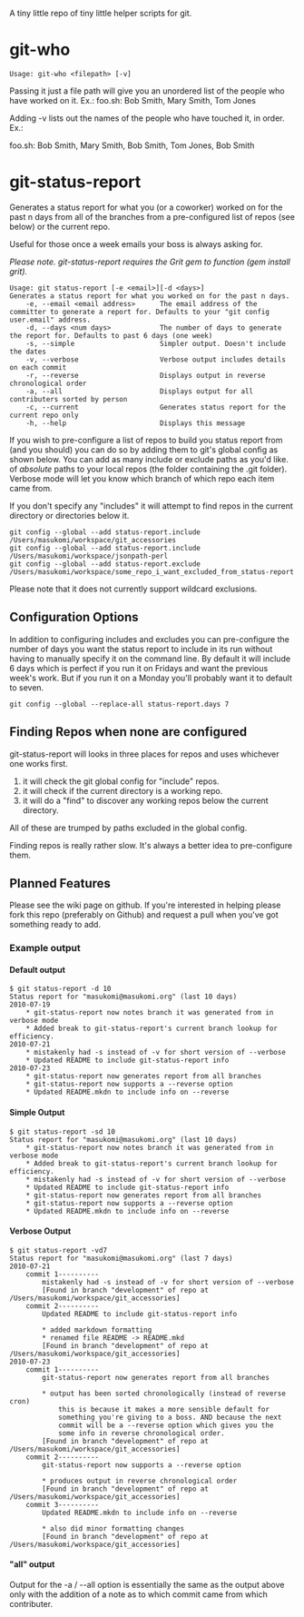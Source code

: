 A tiny little repo of tiny little helper scripts for git.

git-who
=======

`Usage: git-who <filepath> [-v]`

Passing it just a file path will give you an unordered list of the people who have worked on it. Ex.:
   foo.sh: Bob Smith, Mary Smith, Tom Jones

Adding -v lists out the names of the people who have touched it, in order. Ex.: 

   foo.sh: Bob Smith, Mary Smith, Bob Smith, Tom Jones, Bob Smith


git-status-report
=================

Generates a status report for what you (or a coworker) worked on for the past n days from 
all of the branches from a pre-configured list of repos (see below) or the current repo.

Useful for those once a week emails your boss is always asking for.

*Please note. git-status-report requires the Grit gem to function (gem install grit).*

	Usage: git status-report [-e <email>][-d <days>]
	Generates a status report for what you worked on for the past n days.
		-e, --email <email address>      The email address of the committer to generate a report for. Defaults to your "git config user.email" address.
		-d, --days <num days>            The number of days to generate the report for. Defaults to past 6 days (one week)
		-s, --simple                     Simpler output. Doesn't include the dates
		-v, --verbose                    Verbose output includes details on each commit
		-r, --reverse                    Displays output in reverse chronological order
		-a, --all                        Displays output for all contributers sorted by person
		-c, --current                    Generates status report for the current repo only
		-h, --help                       Displays this message


If you wish to pre-configure a list of repos to build you status report from 
(and you should) you can do so by adding them to git's global config 
as shown below. You can add as many include or exclude paths as you'd like.
of *absolute* paths to your local repos (the folder containing the .git folder).
Verbose mode will let you know which branch of which repo each item came from.

If you don't specify any "includes" it will attempt to find repos in the current directory or 
directories below it.

	git config --global --add status-report.include /Users/masukomi/workspace/git_accessories
	git config --global --add status-report.include /Users/masukomi/workspace/jsonpath-perl
	git config --global --add status-report.exclude /Users/masukomi/workspace/some_repo_i_want_excluded_from_status-report


Please note that it does not currently support wildcard exclusions.

Configuration Options
---------------------
In addition to configuring includes and excludes you can pre-configure the number of 
days you want the status report to include in its run without having to manually 
specify it on the command line. By default it will include 6 days which is perfect 
if you run it on Fridays and want the previous week's work. But if you
run it on a Monday you'll probably want it to default to seven. 

	git config --global --replace-all status-report.days 7


Finding Repos when none are configured
--------------------------------------

git-status-report will looks in three places for repos and uses whichever one works first.

1. it will check the git global config for "include" repos.
2. it will check if the current directory is a working repo.
3. it will do a "find" to discover any working repos below the current directory.

All of these are trumped by paths excluded in the global config.

Finding repos is really rather slow. It's always a better idea to pre-configure them.

Planned Features
-----------------
Please see the wiki page on github. If you're interested in helping please fork 
this repo (preferably on Github) and request a pull when you've got something ready to add.

### Example output ###

#### Default output ####
	$ git status-report -d 10
	Status report for "masukomi@masukomi.org" (last 10 days)
	2010-07-19
		* git-status-report now notes branch it was generated from in verbose mode
		* Added break to git-status-report's current branch lookup for efficiency.
	2010-07-21
		* mistakenly had -s instead of -v for short version of --verbose
		* Updated README to include git-status-report info
	2010-07-23
		* git-status-report now generates report from all branches
		* git-status-report now supports a --reverse option
		* Updated README.mkdn to include info on --reverse


#### Simple Output ####
	$ git status-report -sd 10
	Status report for "masukomi@masukomi.org" (last 10 days)
		* git-status-report now notes branch it was generated from in verbose mode
		* Added break to git-status-report's current branch lookup for efficiency.
		* mistakenly had -s instead of -v for short version of --verbose
		* Updated README to include git-status-report info
		* git-status-report now generates report from all branches
		* git-status-report now supports a --reverse option
		* Updated README.mkdn to include info on --reverse

#### Verbose Output ####
	$ git status-report -vd7
	Status report for "masukomi@masukomi.org" (last 7 days)
	2010-07-21
		commit 1----------
			mistakenly had -s instead of -v for short version of --verbose
			[Found in branch "development" of repo at /Users/masukomi/workspace/git_accessories]
		commit 2----------
			Updated README to include git-status-report info
			
			* added markdown formatting
			* renamed file README -> README.mkd
			[Found in branch "development" of repo at /Users/masukomi/workspace/git_accessories]
	2010-07-23
		commit 1----------
			git-status-report now generates report from all branches
			
			* output has been sorted chronologically (instead of reverse cron)
				this is because it makes a more sensible default for
				something you're giving to a boss. AND because the next
				commit will be a --reverse option which gives you the
				some info in reverse chronological order.
			[Found in branch "development" of repo at /Users/masukomi/workspace/git_accessories]
		commit 2----------
			git-status-report now supports a --reverse option
			
			* produces output in reverse chronological order
			[Found in branch "development" of repo at /Users/masukomi/workspace/git_accessories]
		commit 3----------
			Updated README.mkdn to include info on --reverse
			
			* also did minor formatting changes
			[Found in branch "development" of repo at /Users/masukomi/workspace/git_accessories]

#### "all" output ####

Output for the -a / --all option is essentially the same as the output above only with the addition 
of a note as to which commit came from which contributer.
